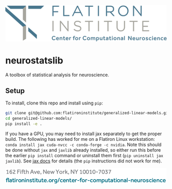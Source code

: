 ![LOGO](CCN-logo-wText.png)

# neurostatslib
A toolbox of statistical analysis for neuroscience. 

## Setup

To install, clone this repo and install using `pip`:

``` sh
git clone git@github.com:flatironinstitute/generalized-linear-models.git
cd generalized-linear-models/
pip install -e .
```

If you have a GPU, you may need to install jax separately to get the proper
build. The following has worked for me on a Flatiron Linux workstation: `conda
install jax cuda-nvcc -c conda-forge -c nvidia`. Note this should be done
without `jax` and `jaxlib` already installed, so either run this before the
earlier `pip install` command or uninstall them first (`pip uninstall jax
jaxlib`). See [jax docs](https://github.com/google/jax#conda-installation) for
details (the `pip` instructions did not work for me).

![FOOT](CCN-letterFoot.png)

